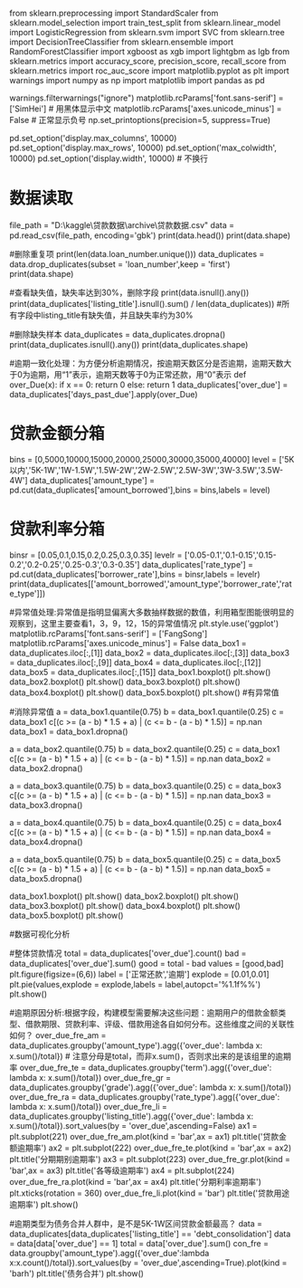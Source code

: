 from sklearn.preprocessing import StandardScaler
from sklearn.model_selection import train_test_split
from sklearn.linear_model import LogisticRegression
from sklearn.svm import SVC
from sklearn.tree import DecisionTreeClassifier
from sklearn.ensemble import RandomForestClassifier
import xgboost as xgb
import lightgbm as lgb
from sklearn.metrics import accuracy_score, precision_score, recall_score
from sklearn.metrics import roc_auc_score
import matplotlib.pyplot as plt
import warnings
import numpy as np
import matplotlib
import pandas as pd

warnings.filterwarnings("ignore")
matplotlib.rcParams['font.sans-serif'] = ['SimHei']  # 用黑体显示中文
matplotlib.rcParams['axes.unicode_minus'] = False  # 正常显示负号
np.set_printoptions(precision=5, suppress=True)

pd.set_option('display.max_columns', 10000)
pd.set_option('display.max_rows', 10000)
pd.set_option('max_colwidth', 10000)
pd.set_option('display.width', 10000)  # 不换行

# 数据读取
file_path = "D:\\kaggle\\贷款数据\\archive\\贷款数据.csv"
data = pd.read_csv(file_path, encoding='gbk')
print(data.head())
print(data.shape)

#删除重复项
print(len(data.loan_number.unique()))
data_duplicates = data.drop_duplicates(subset = 'loan_number',keep = 'first')
print(data.shape)

#查看缺失值，缺失率达到30%，删除字段
print(data.isnull().any())
print(data_duplicates['listing_title'].isnull().sum() / len(data_duplicates)) #所有字段中listing_title有缺失值，并且缺失率约为30%

#删除缺失样本
data_duplicates = data_duplicates.dropna()
print(data_duplicates.isnull().any())
print(data_duplicates.shape)

#逾期一致化处理：为方便分析逾期情况，按逾期天数区分是否逾期，逾期天数大于0为逾期，用“1”表示，逾期天数等于0为正常还款，用“0”表示
def over_Due(x):
   if x == 0:
     return 0
   else:
     return 1
data_duplicates['over_due'] = data_duplicates['days_past_due'].apply(over_Due)

# 贷款金额分箱
bins = [0,5000,10000,15000,20000,25000,30000,35000,40000]
level = ['5K以内','5K-1W','1W-1.5W','1.5W-2W','2W-2.5W','2.5W-3W','3W-3.5W','3.5W-4W']
data_duplicates['amount_type'] = pd.cut(data_duplicates['amount_borrowed'],bins = bins,labels = level)

# 贷款利率分箱
binsr = [0.05,0.1,0.15,0.2,0.25,0.3,0.35]
levelr = ['0.05-0.1','0.1-0.15','0.15-0.2','0.2-0.25','0.25-0.3','0.3-0.35']
data_duplicates['rate_type'] = pd.cut(data_duplicates['borrower_rate'],bins = binsr,labels = levelr)
print(data_duplicates[['amount_borrowed','amount_type','borrower_rate','rate_type']])

#异常值处理:异常值是指明显偏离大多数抽样数据的数值，利用箱型图能很明显的观察到，这里主要查看1，3，9，12，15的异常值情况
plt.style.use('ggplot')
matplotlib.rcParams['font.sans-serif'] = ['FangSong']
matplotlib.rcParams['axes.unicode_minus'] = False
data_box1 = data_duplicates.iloc[:,[1]]
data_box2 = data_duplicates.iloc[:,[3]]
data_box3 = data_duplicates.iloc[:,[9]]
data_box4 = data_duplicates.iloc[:,[12]]
data_box5 = data_duplicates.iloc[:,[15]]
data_box1.boxplot()
plt.show()
data_box2.boxplot()
plt.show()
data_box3.boxplot()
plt.show()
data_box4.boxplot()
plt.show()
data_box5.boxplot()
plt.show()
#有异常值

#消除异常值
a = data_box1.quantile(0.75)
b = data_box1.quantile(0.25)
c = data_box1
c[(c >= (a - b) * 1.5 + a) | (c <= b - (a - b) * 1.5)] = np.nan
data_box1 = data_box1.dropna()

a = data_box2.quantile(0.75)
b = data_box2.quantile(0.25)
c = data_box1
c[(c >= (a - b) * 1.5 + a) | (c <= b - (a - b) * 1.5)] = np.nan
data_box2 = data_box2.dropna()

a = data_box3.quantile(0.75)
b = data_box3.quantile(0.25)
c = data_box3
c[(c >= (a - b) * 1.5 + a) | (c <= b - (a - b) * 1.5)] = np.nan
data_box3 = data_box3.dropna()

a = data_box4.quantile(0.75)
b = data_box4.quantile(0.25)
c = data_box4
c[(c >= (a - b) * 1.5 + a) | (c <= b - (a - b) * 1.5)] = np.nan
data_box4 = data_box4.dropna()

a = data_box5.quantile(0.75)
b = data_box5.quantile(0.25)
c = data_box5
c[(c >= (a - b) * 1.5 + a) | (c <= b - (a - b) * 1.5)] = np.nan
data_box5 = data_box5.dropna()

data_box1.boxplot()
plt.show()
data_box2.boxplot()
plt.show()
data_box3.boxplot()
plt.show()
data_box4.boxplot()
plt.show()
data_box5.boxplot()
plt.show()

#数据可视化分析

#整体贷款情况
total = data_duplicates['over_due'].count()
bad = data_duplicates['over_due'].sum()
good = total - bad
values = [good,bad]
plt.figure(figsize=(6,6))
label = ['正常还款','逾期']
explode = [0.01,0.01]
plt.pie(values,explode = explode,labels = label,autopct='%1.1f%%')
plt.show()

#逾期原因分析:根据字段，构建模型需要解决这些问题：逾期用户的借款金额类型、借款期限、贷款利率、评级、借款用途各自如何分布。这些维度之间的关联性如何？
over_due_fre_am = data_duplicates.groupby('amount_type').agg({'over_due': lambda x: x.sum()/total}) # 注意分母是total，而非x.sum()，否则求出来的是该组里的逾期率
over_due_fre_te = data_duplicates.groupby('term').agg({'over_due': lambda x: x.sum()/total})
over_due_fre_gr = data_duplicates.groupby('grade').agg({'over_due': lambda x: x.sum()/total})
over_due_fre_ra = data_duplicates.groupby('rate_type').agg({'over_due': lambda x: x.sum()/total})
over_due_fre_li = data_duplicates.groupby('listing_title').agg({'over_due': lambda x: x.sum()/total}).sort_values(by = 'over_due',ascending=False)
ax1 = plt.subplot(221)
over_due_fre_am.plot(kind = 'bar',ax = ax1)
plt.title('贷款金额逾期率')
ax2 = plt.subplot(222)
over_due_fre_te.plot(kind = 'bar',ax = ax2)
plt.title('分期期别逾期率')
ax3 = plt.subplot(223)
over_due_fre_gr.plot(kind = 'bar',ax = ax3)
plt.title('各等级逾期率')
ax4 = plt.subplot(224)
over_due_fre_ra.plot(kind = 'bar',ax = ax4)
plt.title('分期利率逾期率')
plt.xticks(rotation = 360)
over_due_fre_li.plot(kind = 'bar')
plt.title('贷款用途逾期率')
plt.show()

#逾期类型为债务合并人群中，是不是5K-1W区间贷款金额最高？
data = data_duplicates[data_duplicates['listing_title'] == 'debt_consolidation']
data = data[data['over_due'] == 1]
total = data['over_due'].sum()
con_fre = data.groupby('amount_type').agg({'over_due':lambda x:x.count()/total}).sort_values(by = 'over_due',ascending=True).plot(kind = 'barh')
plt.title('债务合并')
plt.show()
